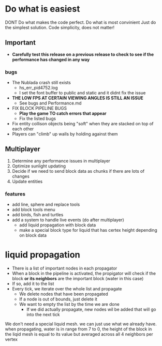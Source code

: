 # Do what is easiest
DONT Do what makes the code perfect. Do what is most convinient
Just do the simplest solution. Code simplicity, does not matter!


## Important
- **Carefully test this release on a previous release to check to see if the performance has changed in any way**


### bugs
- The Nublada crash still exists
  - hs_err_pid4752.log
  - I set the font buffer to public and static and it didnt fix the issue
- **THE LOW FPS AT CERTAIN VIEWING ANGLES IS STILL AN ISSUE**
  - See bugs and Performance.md
- FIX BLOCK PIPELINE BUGS
   * **Play the game TO catch errors that appear**
   * Fix the listed bugs
- Fix entity collison objects being "soft" when they are stacked on top of each other
- Players can "climb" up walls by holding against them

## Multiplayer
1. Determine any performance issues in multiplayer
2. Optimize sunlight updating
3. Decide if we need to send block data as chunks if there are lots of changes
4. Update entities

### features
- add line, sphere and replace tools
- add block tools menu
- add birds, fish and turtles
- add a system to handle live events (do after multiplayer)
  - add liquid propagation with block data
  - make a special block type for liquid that has certex height depending on block data

# liquid propagation
* There is a list of important nodes in each propagator
* When a block in the pipeline is activated, the propigator will check if the block **or its neighbors** are the important block (water in this case)
* If so, add it to the list
* Every tick, we iterate over the whole list and propagate
  * We delete nodes that have been propagated
  * If a node is out of bounds, just delete it
  * We want to empty the list by the time we are done
    * If we did actually propagate, new nodes wil be added that will go into the next tick

We don't need a special liquid mesh. we can just use what we already have. when propagating, water is in range from 7 to 0, the height of the block in the liqid mesh is equal to its value but averaged across all 4 neighbors per vertex

